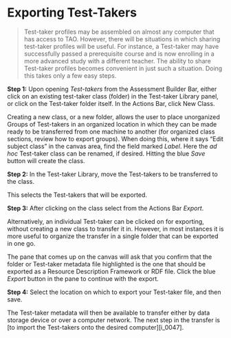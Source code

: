 # Exporting Test-Takers

>Test-taker profiles may be assembled on almost any computer that has access to TAO. However, there will be situations in which sharing test-taker profiles will be useful. For instance, a Test-taker may have successfully passed a prerequisite course and is now enrolling in a more advanced study with a different teacher. The ability to share Test-taker profiles becomes convenient in just such a situation. Doing this takes only a few easy steps.

**Step 1:** Upon opening *Test-takers* from the Assessment Builder Bar, either click on an existing test-taker class (folder) in the Test-taker Library panel, or click on the Test-taker folder itself. In the Actions Bar, click New Class. 

Creating a new class, or a new folder, allows the user to place unorganized Groups of Test-takers in an organized location in which they can be made ready to be transferred from one machine to another (for organized class sections, review how to export groups). When doing this, where it says “Edit subject class” in the canvas area, find the field marked *Label*. Here the *ad hoc* Test-taker class can be renamed, if desired.  Hitting the blue *Save* button will create the class.

**Step 2:** In the Test-taker Library, move the Test-takers to be transferred to the class.

This selects the Test-takers that will be exported.

**Step 3:** After clicking on the class select from the Actions Bar *Export*.

Alternatively, an individual Test-taker can be clicked on for exporting, without creating a new class to transfer it in. However, in most instances it is more useful to organize the transfer in a single folder that can be exported in one go.

The pane that comes up on the canvas will ask that you confirm that the folder or Test-taker metadata file highlighted is the one that should be exported as a Resource Description Framework or RDF file. Click the blue *Export* button in the pane to continue with the export.

**Step 4:** Select the location on which to export your Test-taker file, and then save.

The Test-taker metadata will then be available to transfer either by data storage device or over a computer network. The next step in the transfer is [to import the Test-takers onto the desired computer][i_0047].